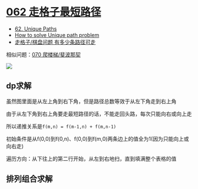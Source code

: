 # [062 走格子最短路径](/archive/leetcode/062_dp_unique_paths.md)

- [62. Unique Paths](https://leetcode.com/problems/unique-paths/)
- [How to solve Unique path problem](https://hackernoon.com/how-to-solve-unique-path-problem-zj4qt30z3)
- [走格子/棋盘问题 有多少条路径可走](https://blog.csdn.net/yusiguyuan/article/details/12875415)

相似问题：[070 爬楼梯/斐波那契](/archive/leetcode/070_dp_climbing_stairs.md)

![](https://assets.leetcode.com/uploads/2018/10/22/robot_maze.png)

## dp求解

虽然图里面是从左上角到右下角，但是路径总数等效于从左下角走到右上角

由于从左下角到右上角要走最短路径的话，不能走回头路，每次只能向右或向上走

所以递推关系是`f(m,n) = f(m-1,n) + f(m,n-1)`

初始条件是从f(0,0)到f(0,n)、f(0,0)到f(m,0)两条边上的值全为1(因为只能向上或向右走)

遍历方向：从下往上的第二行开始，从左到右地扫，直到填满整个表格的值

## 排列组合求解

